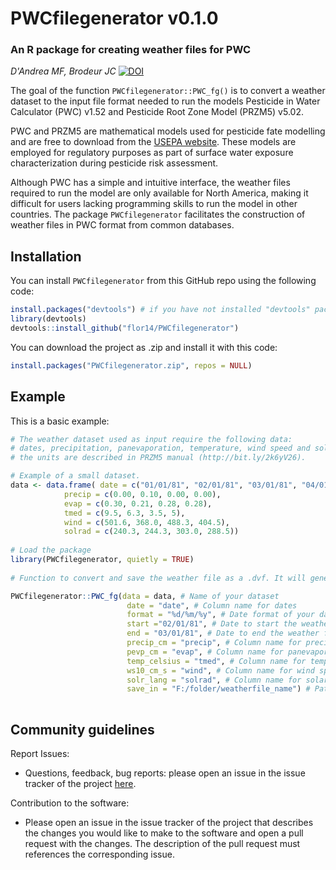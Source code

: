 # PWCfilegenerator v0.1.0
### An R package for creating weather files for PWC
_D'Andrea MF, Brodeur JC_ [![DOI](https://zenodo.org/badge/DOI/10.5281/zenodo.3339881.svg)](https://doi.org/10.5281/zenodo.3339881)

The goal of the function `PWCfilegenerator::PWC_fg()` is to convert a weather dataset to the input file format needed to run the models Pesticide in Water Calculator (PWC) v1.52 and Pesticide Root Zone Model (PRZM5) v5.02.

PWC and PRZM5 are mathematical models used for pesticide fate modelling and are free to download from the [USEPA website](https://www.epa.gov/pesticide-science-and-assessing-pesticide-risks/models-pesticide-risk-assessment).  These models are employed for regulatory purposes as part of surface water exposure characterization during pesticide risk assessment.

Although PWC has a simple and intuitive interface, the weather files required to run the model are only available for North America, making it difficult for users lacking programming skills to run the model in other countries.  The package `PWCfilegenerator` facilitates the construction of weather files in PWC format from common databases.

## Installation

You can install `PWCfilegenerator` from this GitHub repo using the following code:

``` r
install.packages("devtools") # if you have not installed "devtools" package
library(devtools)
devtools::install_github("flor14/PWCfilegenerator")
```
You can download the project as .zip and install it with this code:

``` r
install.packages("PWCfilegenerator.zip", repos = NULL)
```

## Example

This is a basic example:

``` r
# The weather dataset used as input require the following data:
# dates, precipitation, panevaporation, temperature, wind speed and solar radiation 
# the units are described in PRZM5 manual (http://bit.ly/2k6yV26).  

# Example of a small dataset. 
data <- data.frame( date = c("01/01/81", "02/01/81", "03/01/81", "04/01/81"),
            precip = c(0.00, 0.10, 0.00, 0.00),
            evap = c(0.30, 0.21, 0.28, 0.28),
            tmed = c(9.5, 6.3, 3.5, 5),
            wind = c(501.6, 368.0, 488.3, 404.5),
            solrad = c(240.3, 244.3, 303.0, 288.5))
 
# Load the package
library(PWCfilegenerator, quietly = TRUE)
 
# Function to convert and save the weather file as a .dvf. It will generate a short weather file of 1 day. You can change the period in relation to your dataset.

PWCfilegenerator::PWC_fg(data = data, # Name of your dataset 
                          date = "date", # Column name for dates
                          format = "%d/%m/%y", # Date format of your dataset (more details in strptime package documentation)
                          start ="02/01/81", # Date to start the weather file
                          end = "03/01/81", # Date to end the weather file 
                          precip_cm = "precip", # Column name for precipitation (cm/day)
                          pevp_cm = "evap", # Column name for panevaporation data (cm/day)
                          temp_celsius = "tmed", # Column name for temperature (Celsius)
                          ws10_cm_s = "wind", # Column name for wind speed values (cm/sec)
                          solr_lang = "solrad", # Column name for solar radiation (Langley)
                          save_in = "F:/folder/weatherfile_name") # Path to save the final weather file. Extension .dvf do not need to be specified.                  
                               
```

## Community guidelines

Report Issues:

- Questions, feedback, bug reports: please open an issue in the issue tracker of the project [here](https://github.com/flor14/PWCfilegenerator/issues).

Contribution to the software:

- Please open an issue in the issue tracker of the project that describes the changes you would like to make to the software and open a pull request with the changes. The description of the pull request must references the corresponding issue.


